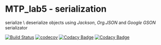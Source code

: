 # MTP_lab5 - serialization

serialize \ deserialize objects using *Jackson*, *Org.JSON* and *Google GSON* serializator

[![Build Status](https://api.travis-ci.org/Archer1292/stp_serialization.svg?branch=master)](https://travis-ci.org/Archer1292/stp_serialization)
[![codecov](https://codecov.io/gh/Archer1292/stp_serialization/branch/master/graph/badge.svg)](https://codecov.io/gh/Archer1292/stp_serialization)
[![Codacy Badge](https://api.codacy.com/project/badge/Coverage/eb3a7c4bf6ad480fbc89937741a8b9f6)](https://www.codacy.com/app/Archer1292/stp_serialization?utm_source=github.com&amp;utm_medium=referral&amp;utm_content=Archer1292/stp_serialization&amp;utm_campaign=Badge_Coverage)
[![Codacy Badge](https://api.codacy.com/project/badge/Grade/eb3a7c4bf6ad480fbc89937741a8b9f6)](https://www.codacy.com/app/Archer1292/stp_serialization?utm_source=github.com&amp;utm_medium=referral&amp;utm_content=Archer1292/stp_serialization&amp;utm_campaign=Badge_Grade)
